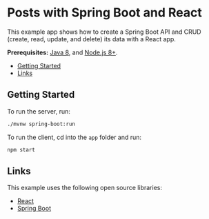 # Posts with Spring Boot and React
 
This example app shows how to create a Spring Boot API and CRUD (create, read, update, and delete) its data with a React app.

**Prerequisites:** [Java 8](http://www.oracle.com/technetwork/java/javase/downloads/jdk8-downloads-2133151.html), and [Node.js 8+](https://nodejs.org/).

* [Getting Started](#getting-started)
* [Links](#links)

## Getting Started

To run the server, run:
 
```bash
./mvnw spring-boot:run
```

To run the client, cd into the `app` folder and run:
 
```bash
npm start
```

## Links

This example uses the following open source libraries:

* [React](https://reactjs.org/)
* [Spring Boot](https://spring.io/projects/spring-boot)
